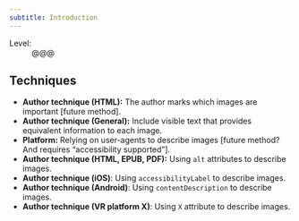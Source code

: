 ```yaml
---
subtitle: Introduction
---
```


<dl class="method-card">
  <div>
    <dt>Level:</dt>
    <dd>@@@</dd>
  </div>
</dl>

## Techniques

* **Author technique (HTML):** The author marks which images are important [future method].
* **Author technique (General):** Include visible text that provides equivalent information to each image.
* **Platform:** Relying on user-agents to describe images [future method? And requires “accessibility supported”].
* **Author technique (HTML, EPUB, PDF):** Using ```alt``` attributes to describe images.
* **Author technique (iOS)**: Using ```accessibilityLabel``` to describe images.
* **Author technique (Android)**: Using ```contentDescription``` to describe images.
* **Author technique (VR platform X)**: Using ```X``` attribute to describe images.
